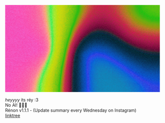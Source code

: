 <head>
<link rel="stylesheet" href="Style.css">
</head>
<body>
<img src="Business Card Background.png"/>
<p class="barlow-regular">
  <i class="barlow-regular-italic">heyyyy</i> its réy :3
  <br/>
  No AI! 🙅🏾‍♂️
  <br/>
  Rénon v1.1.1 - (Update summary every Wednesday on Instagram)
  <br/>
  <a href="https://linktr.ee/anon5321" target="_blank">linktree</a>
</p>
</body>

<!---
anon5321/anon5321 is a ✨ special ✨ repository because its `README.md` (this file) appears on your GitHub profile.
You can click the Preview link to take a look at your changes.
--->
